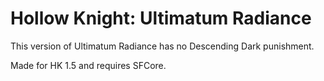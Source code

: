 # Hollow Knight: Ultimatum Radiance

This version of Ultimatum Radiance has no Descending Dark punishment.

Made for HK 1.5 and requires SFCore.
